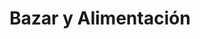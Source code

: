 ---
title: "Bazar y Alimentación"
url: /sevilla/bazar-y-alimentacion/
shop: tienda de variedades
---